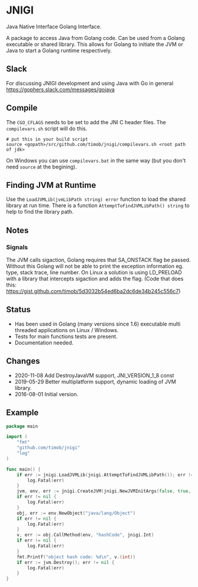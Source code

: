# JNIGI
Java Native Interface Golang Interface.

A package to access Java from Golang code. Can be used from a Golang executable or shared library.
This allows for Golang to initiate the JVM or Java to start a Golang runtime respectively.

## Slack
For discussing JNIGI development and using Java with Go in general https://gophers.slack.com/messages/gojava

## Compile
The `CGO_CFLAGS` needs to be set to add the JNI C header files. The `compilevars.sh` script will do
this.
```
# put this in your build script
source <gopath>/src/github.com/timob/jnigi/compilevars.sh <root path of jdk>
```

On Windows you can use `compilevars.bat` in the same way (but you don't need `source` at the begining).


## Finding JVM at Runtime
Use the `LoadJVMLib(jvmLibPath string) error` function to load the shared library at run time.
There is a function `AttemptToFindJVMLibPath() string` to help to find the library path.

## Notes
### Signals
The JVM calls sigaction, Golang requires that SA_ONSTACK flag be passed.
Without this Golang will not be able to print the exception information eg. type, stack trace, line number.
On Linux a solution is using LD_PRELOAD with a library that intercepts sigaction and adds the flag. (Code that does this: https://gist.github.com/timob/5d3032b54ed6ba2dc6de34b245c556c7)

## Status
* Has been used in Golang (many versions since 1.6) executable multi threaded applications on Linux / Windows.
* Tests for main functions tests are present.
* Documentation needed.

## Changes
* 2020-11-08 Add DestroyJavaVM support, JNI_VERSION_1_8 const
* 2019-05-29 Better multiplatform support, dynamic loading of JVM library.
* 2016-08-01 Initial version.

## Example

```` go
package main

import (
    "fmt"
    "github.com/timob/jnigi"
    "log"
)

func main() {
    if err := jnigi.LoadJVMLib(jnigi.AttemptToFindJVMLibPath()); err != nil {
        log.Fatal(err)
    }
    jvm, env, err := jnigi.CreateJVM(jnigi.NewJVMInitArgs(false, true, jnigi.DEFAULT_VERSION, []string{"-Xcheck:jni"}))
    if err != nil {
        log.Fatal(err)
    }
    obj, err := env.NewObject("java/lang/Object")
    if err != nil {
        log.Fatal(err)
    }
    v, err := obj.CallMethod(env, "hashCode", jnigi.Int)
    if err != nil {
        log.Fatal(err)
    }
    fmt.Printf("object hash code: %d\n", v.(int))
    if err := jvm.Destroy(); err != nil {
        log.Fatal(err)
    }
}

````
